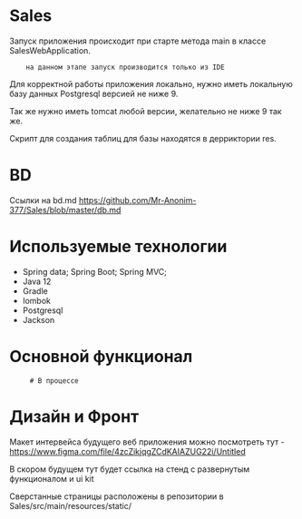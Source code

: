 # Sales
Запуск приложения происходит при старте метода main в классе SalesWebApplication. 

        на данном этапе запуск производится только из IDE

Для корректной работы приложения локально, нужно иметь локальную базу данных Postgresql версией не ниже 9.

Так же нужно иметь tomcat любой версии, желательно не ниже 9 так же.

Скрипт для создания таблиц для базы находятся в дерриктории res.

# BD
Ссылки на bd.md
https://github.com/Mr-Anonim-377/Sales/blob/master/db.md

# Используемые технологии

- Spring data; Spring Boot; Spring MVC;
- Java 12
- Gradle
- lombok
- Postgresql
- Jackson
# Основной функционал

         # В процессе
 
# Дизайн и Фронт 

Макет интервейса будущего веб приложения можно посмотреть тут - https://www.figma.com/file/4zcZikjqgZCdKAIAZUG22i/Untitled

В скором будущем тут будет ссылка на стенд с развернутым функционалом и ui kit 


Сверстанные страницы расположены в репозитории в Sales/src/main/resources/static/
